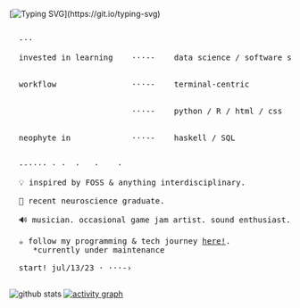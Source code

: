 [![Typing SVG](https://readme-typing-svg.demolab.com?font=Roboto+Mono&weight=250&size=38&duration=3000&pause=900&color=B84C0A&multiline=false&width=600&height=80&lines=%E3%82%88%E3%81%86%E3%81%93%E3%81%9D%EF%BC%81;welcome.)](https://git.io/typing-svg)
<pre>
  
  -⋅⋅
  
  invested in learning    ⋅⋅⋅--    data science / software solutions / data vis <br>
  
  workflow                ⋅⋅⋅--    terminal-centric <br>
  
                          ⋅⋅⋅--    python / R / html / css <br>
  
  neophyte in             ⋅⋅⋅--    haskell / SQL <br>

  --⋅⋅⋅⋅ ⋅ ⋅  ⋅   ⋅    ⋅  

  💡 inspired by FOSS & anything interdisciplinary.
  
  🧠 recent neuroscience graduate.

  🔊 musician. occasional game jam artist. sound enthusiast.
  
  ☕ follow my programming & tech journey <a href="http://lysts.xyz/">here!</a>.
     *currently under maintenance
  
  start! jul/13/23 ⋅ ⋅⋅⋅-›
  
</pre>

![github stats](https://github-readme-stats.vercel.app/api?username=lysts&custom_title=github%20stats&theme=darcula&show_icons=true&icon_color=8787ff&bg_color=06060c&hide_border=true)
[![activity graph](https://github-readme-activity-graph.vercel.app/graph?username=lysts&custom_title=contribution%20log&hide_border=true&bg_color=07060c&color=d75f00&title_color=d75f00&line=d75f00&point=879cff)](https://github.com/lysts/github-readme-activity-graph)



